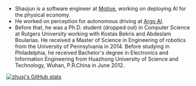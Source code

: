 - Shaojun is a software engineer at [Motive](https://gomotive.com/), working on deploying AI for the physical economy.
- He worked on perception for autonomous driving at [Argo AI](https://en.wikipedia.org/wiki/Argo_AI). 
- Before that, he was a Ph.D. student (dropped out) in Computer Science at Rutgers University working with Kostas Bekris and Abdeslam Boularias. He received a Master of Science in Engineering of robotics from the University of Pennsylvania in 2014. Before studying in Philadelphia, he received Bachelor's degree in Electronics and Information Engineering from Huazhong University of Science and Technology, Wuhan, P.R.China in June 2012.

<!--
**zhusj/zhusj** is a ✨ _special_ ✨ repository because its `README.md` (this file) appears on your GitHub profile.

Here are some ideas to get you started:

- 🔭 I’m currently working on ...
- 🌱 I’m currently learning ...
- 👯 I’m looking to collaborate on ...
- 🤔 I’m looking for help with ...
- 💬 Ask me about ...
- 📫 How to reach me: ...
- 😄 Pronouns: ...
- ⚡ Fun fact: ...
-->
[![zhusj's GitHub stats](https://github-readme-stats.vercel.app/api?username=zhusj&theme=tokyonight&show_icons=true&count_private=true)](https://github.com/anuraghazra/github-readme-stats)
